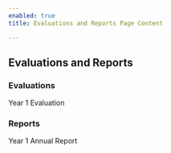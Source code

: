 ```yaml
---
enabled: true
title: Evaluations and Reports Page Content

---
```

## Evaluations and Reports

### Evaluations 

Year 1 Evaluation

### Reports

Year 1 Annual Report